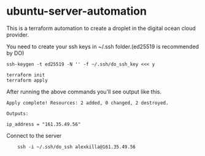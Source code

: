 # ubuntu-server-automation

This is a terraform automation to create a droplet in the digital ocean cloud provider.

You need to create your ssh keys in ~/.ssh folder.(ed25519 is recommended by DO)

```
ssh-keygen -t ed25519 -N '' -f ~/.ssh/do_ssh_key <<< y 

terraform init
terraform apply
```

After running the above commands you'll see output like this.
```
Apply complete! Resources: 2 added, 0 changed, 2 destroyed.

Outputs:

ip_address = "161.35.49.56"
```

Connect to the server

```
    ssh -i ~/.ssh/do_ssh alexkilla@161.35.49.56
```



